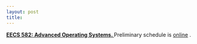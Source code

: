 ```yaml
---
layout: post
title:
---
```


<p class="message">

 <a href="{{ site.baseurl }}teaching"> <b> EECS 582: Advanced Operating Systems. </b></a> Preliminary schedule is <a href="https://docs.google.com/document/d/1ivyY0K5SXft3vrOkL1QTNoZJ7xTQMHC0Zp9hZpTFtpU/edit">online</a> </b>.
 
 </p>